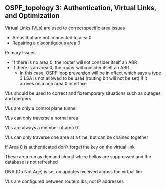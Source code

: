 ## OSPF_topology 3: Authentication, Virtual Links, and Optimization

Virtual Links (VLs) are used to correct specific area issues
- Areas that are not connected to area 0
- Repairing a discontiguous area 0

Primary Issues:
- If there is no area 0, the router will not consider itself an ABR
- If there is an area 0, the router will consider itself an ABR
  - In this case, OSPF loop prevention will be in effect which says a type 3 LSA is not allowed to be used (routing bit will not be set) if it arrives on a non area 0 interface

VLs should be used to correct and fix temporary situations such as outages and mergers

VLs are only a control plane tunnel

VLs can only traverse a nornal area

VLs are always a member of area 0

VLs can only traverse one area at a time, but can be chained together

If Area 0 is authenticated don't forget the key on the virtual link

These area run as demand circuit where hellos are suppressed and the database is not refreshed

DNA (Do Not Age) is set on updates received across the virtual link

VLs are configured between routers IDs, not IP addresses
